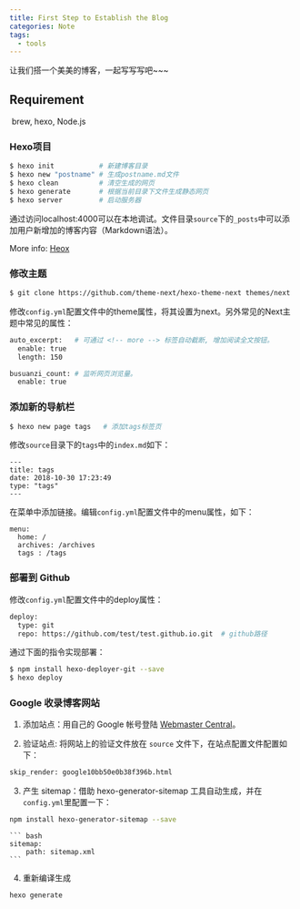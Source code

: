 ```yaml
---
title: First Step to Establish the Blog
categories: Note
tags:
  - tools
---
```


让我们搭一个美美的博客，一起写写写吧~~~

<!-- more --> 

## Requirement

​	brew, hexo, Node.js

### Hexo项目

``` bash
$ hexo init           # 新建博客目录
$ hexo new "postname" # 生成postname.md文件
$ hexo clean          # 清空生成的网页
$ hexo generate       # 根据当前目录下文件生成静态网页
$ hexo server 	      # 启动服务器
```

通过访问localhost:4000可以在本地调试。文件目录`source`下的`_posts`中可以添加用户新增加的博客内容（Markdown语法）。

More info: [Heox](https://hexo.io/docs/)

### 修改主题

``` bash
$ git clone https://github.com/theme-next/hexo-theme-next themes/next
```

修改`config.yml`配置文件中的theme属性，将其设置为next。另外常见的Next主题中常见的属性：
``` bash
auto_excerpt:   # 可通过 <!-- more --> 标签自动截断, 增加阅读全文按钮。
  enable: true
  length: 150

busuanzi_count: # 监听网页浏览量。
  enable: true
```

### 添加新的导航栏

``` bash
$ hexo new page tags   # 添加tags标签页
```

修改`source`目录下的`tags`中的`index.md`如下：

```
---
title: tags
date: 2018-10-30 17:23:49
type: "tags"
---
```

在菜单中添加链接。编辑`config.yml`配置文件中的menu属性，如下：

```
menu:
  home: /
  archives: /archives
  tags : /tags
```

### 部署到 Github

修改`config.yml`配置文件中的deploy属性：

``` bash
deploy:
  type: git 
  repo: https://github.com/test/test.github.io.git  # github路径
```

通过下面的指令实现部署：
``` bash
$ npm install hexo-deployer-git --save
$ hexo deploy
```

### Google 收录博客网站

1. 添加站点：用自己的 Google 帐号登陆 [Webmaster Central](https://www.google.com/webmasters/verification/home?hl=en)。

2. 验证站点: 将网站上的验证文件放在 `source` 文件下，在站点配置文件配置如下：
``` bash
skip_render: google10bb50e0b38f396b.html
```

3. 产生 sitemap：借助  hexo-generator-sitemap 工具自动生成，并在`config.yml`里配置一下：
``` bash
npm install hexo-generator-sitemap --save
```
	``` bash
	sitemap:
	    path: sitemap.xml
	```

4. 重新编译生成
``` bash
hexo generate
```
